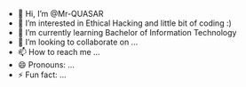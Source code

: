 - 👋 Hi, I’m @Mr-QUASAR
- 👀 I’m interested in Ethical Hacking and little bit of coding :)
- 🌱 I’m currently learning Bachelor of Information Technology
- 💞️ I’m looking to collaborate on ...
- 📫 How to reach me ...
- 😄 Pronouns: ...
- ⚡ Fun fact: ...

<!---
Mr-QUASAR/Mr-QUASAR is a ✨ special ✨ repository because its `README.md` (this file) appears on your GitHub profile.
You can click the Preview link to take a look at your changes.
--->
